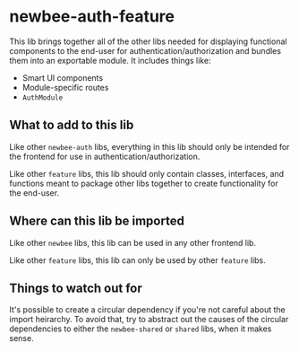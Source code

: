 # newbee-auth-feature

This lib brings together all of the other libs needed for displaying functional components to the end-user for authentication/authorization and bundles them into an exportable module. It includes things like:

- Smart UI components
- Module-specific routes
- `AuthModule`

## What to add to this lib

Like other `newbee-auth` libs, everything in this lib should only be intended for the frontend for use in authentication/authorization.

Like other `feature` libs, this lib should only contain classes, interfaces, and functions meant to package other libs together to create functionality for the end-user.

## Where can this lib be imported

Like other `newbee` libs, this lib can be used in any other frontend lib.

Like other `feature` libs, this lib can only be used by other `feature` libs.

## Things to watch out for

It's possible to create a circular dependency if you're not careful about the import heirarchy. To avoid that, try to abstract out the causes of the circular dependencies to either the `newbee-shared` or `shared` libs, when it makes sense.
